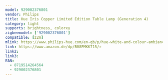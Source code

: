 ```yaml
---
model: 929002376801
vendor: Philips
title: Hue Iris Copper Limited Edition Table Lamp (Generation 4)
category: light
supports: brightness, colorxy
zigbeemodel: ['929002376801']
compatible: [z2m]
mlink: https://www.philips-hue.com/en-gb/p/hue-white-and-colour-ambiance-iris-copper-limited-edition/8719514264564
link: https://www.amazon.de/dp/B08PMKK715/r
link2: 
link3: 
EAN: 
  - 8719514264564
  - 929002376801
---
```

